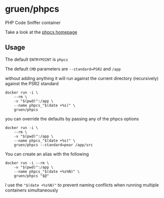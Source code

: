 # gruen/phpcs
PHP Code Sniffer container

Take a look at the [phpcs homepage](https://github.com/squizlabs/PHP_CodeSniffer)

## Usage

The default `ENTRYPOINT` is `phpcs`

The default `CMD` parameters are `--standard=PSR2` and `/app`

without adding anything it will run against the current directory (recursively) against the PSR2 standard

```shell
docker run -i \
    --rm \
    -v "$(pwd)":/app \
    --name phpcs_"$(date +%s)" \
    gruen/phpcs
```

you can override the defaults by passing any of the phpcs options

```shell
docker run -i \
    --rm \
    -v "$(pwd)":/app \
    --name phpcs_"$(date +%s)" \
    gruen/phpcs --standard=pear /app/src
```

You can create an alias with the following

```shell
docker run -i --rm \
    -v "$(pwd)":/app \
    --name phpcs_"$(date +%s%N)" \
    gruen/phpcs "$@"
```

I use the ```"$(date +%s%N)"``` to prevent naming
conflicts when running multiple containers simultaneously

